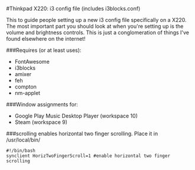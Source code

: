 #Thinkpad X220: i3 config file (includes i3blocks.conf) 

This to guide people setting up a new i3 config file specifically on a X220. 
The most important part you should look at when you're setting up is the volume and brightness controls. 
This is just a conglomeration of things I've found elsewhere on the internet! 

###Requires (or at least uses):

- FontAwesome 
- i3blocks
- amixer
- feh 
- compton
- nm-applet


###Window assignments for:
- Google Play Music Desktop Player (workspace 10)
- Steam (workspace 9)


###scrolling enables horizontal two finger scrolling. Place it in /usr/local/bin/ 
```
#!/bin/bash
synclient HorizTwoFingerScroll=1 #enable horizontal two finger scrolling
```

